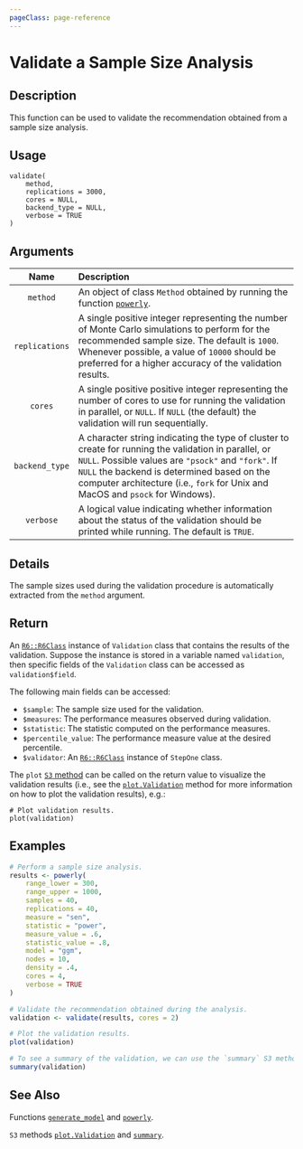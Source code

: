 ```yaml
---
pageClass: page-reference
---
```


# Validate a Sample Size Analysis

## Description

This function can be used to validate the recommendation obtained from a sample
size analysis.

## Usage

```r:no-line-numbers
validate(
    method,
    replications = 3000,
    cores = NULL,
    backend_type = NULL,
    verbose = TRUE
)
```

## Arguments

|      Name      | Description                                                                                                                                                                                                                                                                                  |
| :------------: | :------------------------------------------------------------------------------------------------------------------------------------------------------------------------------------------------------------------------------------------------------------------------------------------- |
|    `method`    | An object of class `Method` obtained by running the function [`powerly`](/reference/function/powerly).                                                                                                                                                                                       |
| `replications` | A single positive integer representing the number of Monte Carlo simulations to perform for the recommended sample size. The default is `1000`. Whenever possible, a value of `10000` should be preferred for a higher accuracy of the validation results.                                   |
|    `cores`     | A single positive positive integer representing the number of cores to use for running the validation in parallel, or `NULL`. If `NULL` (the default) the validation will run sequentially.                                                                                                  |
| `backend_type` | A character string indicating the type of cluster to create for running the validation in parallel, or `NULL`. Possible values are `"psock"` and `"fork"`. If `NULL` the backend is determined based on the computer architecture (i.e., `fork` for Unix and MacOS and `psock` for Windows). |
|   `verbose`    | A logical value indicating whether information about the status of the validation should be printed while running. The default is `TRUE`.                                                                                                                                                    |

## Details

The sample sizes used during the validation procedure is automatically extracted
from the `method` argument.

## Return

An [`R6::R6Class`](https://adv-r.hadley.nz/r6.html) instance of `Validation`
class that contains the results of the validation. Suppose the instance is
stored in a variable named `validation`, then specific fields of the
`Validation` class can be accessed as `validation$field`.

The following main fields can be accessed:
- `$sample`: The sample size used for the validation.
- `$measures`: The performance measures observed during validation.
- `$statistic`: The statistic computed on the performance measures.
- `$percentile_value`: The performance measure value at the desired percentile.
- `$validator`: An [`R6::R6Class`](https://adv-r.hadley.nz/r6.html) instance of
  `StepOne` class.

The `plot` [`S3` method](https://adv-r.hadley.nz/oo.html) can be called on the
return value to visualize the validation results (i.e., see the
[`plot.Validation`](/reference/method/plot-validation) method for more
information on how to plot the validation results), e.g.:

```r:no-line-numbers
# Plot validation results.
plot(validation)
```

## Examples

```r
# Perform a sample size analysis.
results <- powerly(
    range_lower = 300,
    range_upper = 1000,
    samples = 40,
    replications = 40,
    measure = "sen",
    statistic = "power",
    measure_value = .6,
    statistic_value = .8,
    model = "ggm",
    nodes = 10,
    density = .4,
    cores = 4,
    verbose = TRUE
)

# Validate the recommendation obtained during the analysis.
validation <- validate(results, cores = 2)

# Plot the validation results.
plot(validation)

# To see a summary of the validation, we can use the `summary` S3 method.
summary(validation)
```

## See Also

Functions [`generate_model`](/reference/function/generate-model) and
[`powerly`](/reference/function/powerly).

`S3` methods [`plot.Validation`](/reference/method/plot-validation) and
[`summary`](/reference/method/summary).
